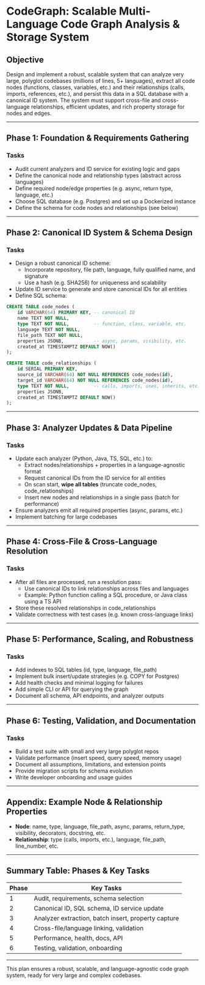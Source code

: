 # CodeGraph: Scalable Multi-Language Code Graph Analysis & Storage System

## Objective
Design and implement a robust, scalable system that can analyze very large, polyglot codebases (millions of lines, 5+ languages), extract all code nodes (functions, classes, variables, etc.) and their relationships (calls, imports, references, etc.), and persist this data in a SQL database with a canonical ID system. The system must support cross-file and cross-language relationships, efficient updates, and rich property storage for nodes and edges.

---

## Phase 1: Foundation & Requirements Gathering
### Tasks
- Audit current analyzers and ID service for existing logic and gaps
- Define the canonical node and relationship types (abstract across languages)
- Define required node/edge properties (e.g. async, return type, language, etc.)
- Choose SQL database (e.g. Postgres) and set up a Dockerized instance
- Define the schema for code nodes and relationships (see below)

---

## Phase 2: Canonical ID System & Schema Design
### Tasks
- Design a robust canonical ID scheme:
  - Incorporate repository, file path, language, fully qualified name, and signature
  - Use a hash (e.g. SHA256) for uniqueness and scalability
- Update ID service to generate and store canonical IDs for all entities
- Define SQL schema:

```sql
CREATE TABLE code_nodes (
    id VARCHAR(64) PRIMARY KEY, -- canonical ID
    name TEXT NOT NULL,
    type TEXT NOT NULL,         -- function, class, variable, etc.
    language TEXT NOT NULL,
    file_path TEXT NOT NULL,
    properties JSONB,           -- async, params, visibility, etc.
    created_at TIMESTAMPTZ DEFAULT NOW()
);

CREATE TABLE code_relationships (
    id SERIAL PRIMARY KEY,
    source_id VARCHAR(64) NOT NULL REFERENCES code_nodes(id),
    target_id VARCHAR(64) NOT NULL REFERENCES code_nodes(id),
    type TEXT NOT NULL,         -- calls, imports, uses, inherits, etc.
    properties JSONB,
    created_at TIMESTAMPTZ DEFAULT NOW()
);
```

---

## Phase 3: Analyzer Updates & Data Pipeline
### Tasks
- Update each analyzer (Python, Java, TS, SQL, etc.) to:
  - Extract nodes/relationships + properties in a language-agnostic format
  - Request canonical IDs from the ID service for all entities
  - On scan start, **wipe all tables** (truncate code_nodes, code_relationships)
  - Insert new nodes and relationships in a single pass (batch for performance)
- Ensure analyzers emit all required properties (async, params, etc.)
- Implement batching for large codebases

---

## Phase 4: Cross-File & Cross-Language Resolution
### Tasks
- After all files are processed, run a resolution pass:
  - Use canonical IDs to link relationships across files and languages
  - Example: Python function calling a SQL procedure, or Java class using a TS API
- Store these resolved relationships in code_relationships
- Validate correctness with test cases (e.g. known cross-language links)

---

## Phase 5: Performance, Scaling, and Robustness
### Tasks
- Add indexes to SQL tables (id, type, language, file_path)
- Implement bulk insert/update strategies (e.g. COPY for Postgres)
- Add health checks and minimal logging for failures
- Add simple CLI or API for querying the graph
- Document all schema, API endpoints, and analyzer outputs

---

## Phase 6: Testing, Validation, and Documentation
### Tasks
- Build a test suite with small and very large polyglot repos
- Validate performance (insert speed, query speed, memory usage)
- Document all assumptions, limitations, and extension points
- Provide migration scripts for schema evolution
- Write developer onboarding and usage guides

---

## Appendix: Example Node & Relationship Properties
- **Node**: name, type, language, file_path, async, params, return_type, visibility, decorators, docstring, etc.
- **Relationship**: type (calls, imports, etc.), language, file_path, line_number, etc.

---

## Summary Table: Phases & Key Tasks
| Phase | Key Tasks |
|-------|-----------|
| 1     | Audit, requirements, schema selection |
| 2     | Canonical ID, SQL schema, ID service update |
| 3     | Analyzer extraction, batch insert, property capture |
| 4     | Cross-file/language linking, validation |
| 5     | Performance, health, docs, API |
| 6     | Testing, validation, onboarding |

---

This plan ensures a robust, scalable, and language-agnostic code graph system, ready for very large and complex codebases.
